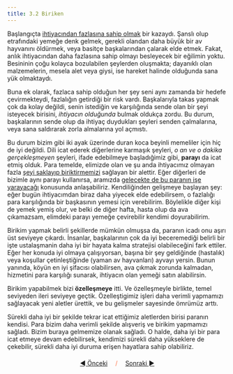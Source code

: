 ```yaml
---
title: 3.2 Biriken
---
```


Başlangıçta [ihtiyacından fazlasına sahip olmak](3.01_wake_up.md) bir
kazaydı.  Şanslı olup etrafındaki yemeğe denk gelmek, gerekli olandan
daha büyük bir av hayvanını öldürmek, veya basitçe başkalarından
çalarak elde etmek.  Fakat, anlık ihtiyacından daha fazlasına sahip
olmayı besleyecek bir eğilimin yoktu.  Besininin çoğu kolayca
bozulabilen şeylerden oluşmakta; dayanıklı olan malzemelerin, mesela
alet veya giysi, ise hareket halinde olduğunda sana yük olmaktaydı.

Buna ek olarak, fazlaca sahip olduğun her şey seni aynı zamanda bir
hedefe çevirmekteydi, fazlalığın getirdiği bir risk vardı.
Başkalarıyla takas yapmak çok da kolay değildi, senin istediğin ve
karşılığında sende olan bir şeyi isteyecek birisini, *ihtiyacın
olduğunda* bulmak oldukça zordu.  Bu durum, başkalarının sende olup da
ihtiyaç duydukları şeyleri senden çalmalarına, veya sana saldırarak
zorla almalarına yol açmıstı.

Bu durum bizim gibi iki ayak üzerinde duran koca beyinli memeliler
için hiç de iyi değildi.  Dili icat ederek diğerlerine karmaşık
şeyleri, *o an ve o dakika gerçekleşmeyen* şeyleri, ifade edebilmeye
başladığimiz gibi, **parayı** da icat etmiş olduk.  Para temelde,
elimizde olan ve şu anda ihtiyacımız olmayan fazla [şeyi saklayıp
biriktirmemizi](2.02_money_is_a_battery.md) sağlayan bir alettir.
Eğer diğerleri de bizimle aynı parayı kullanırsa, aramızda [gelecekte
de bu paranın işe yarayacağı](2.04_money_rules.md) konusunda
anlaşabiliriz.  Kendiliğinden gelişmeye başlayan şey: eğer bugün
ihtiyacımdan biraz daha yiyecek elde edebilirsem, o fazlalığı para
karşılığında bir başkasının yemesi için verebilirim.  Böylelikle diğer
kişi de yemek yemiş olur, ve belki de diğer hafta, hasta olup da ava
çıkamazsam, elimdeki parayı yemeğe çevirebilir kendimi doyurabilirim.

Birikim yapmak belirli şekillerde mümkün olmuşsa da, paranın icadı onu
aşırı üst seviyeye çıkardı.  İnsanlar, başkalarının çok da iyi
beceremediği belirli bir işte ustalaşmanin daha iyi bir hayata kalma
stratejisi olabileceğini fark ettiler.  Eğer her konuda iyi olmaya
çalışıyorsan, başına bir şey geldiğinde (hastalık) veya koşullar
çetinleştiğinde (yaman av hayvanları) ayvayı yersin.  Bunun yanında,
köyün en iyi şifacısı olabilirsen, ava çıkmak zorunda kalmadan,
hizmetini para karşılığı sunarak, ihtiyacın olan yemeği satın
alabilirsin.

Birikim yapabilmek bizi **özelleşmeye** itti.  Ve özelleşmeyle
birlikte, temel seviyeden ileri seviyeye geçtik.  Özelleştigimiz
işleri daha verimli yapmamızı sağlayacak yeni aletler ürettik, ve bu
gelişmeler sayesinde ömrümüz arttı.

Sürekli daha iyi bir şekilde tekrar icat ettiğimiz aletlerden birisi
paranın kendisi.  Para bizim daha verimli şekilde alışveriş ve birikim
yapmamızı sağladı.  Bizim buraya gelmemize olanak sağladı.  O halde,
daha iyi bir para icat etmeye devam edebilirsek, kendimizi sürekli
daha yükseklere de çekebilir, sürekli daha iyi duruma erişen hayatlara
sahip olabiliriz.



<p align='center' style='margin-top: 1.5em;'><span style='margin-right: 1em;'><a href="./3.01_wake_up.md">◄ Önceki</a></span> <span style='color: #ff774d;'>/</span> <span style='margin-left: 1em;'><a href="./3.03_is_this_money.md">Sonraki ►</a></span></p>
